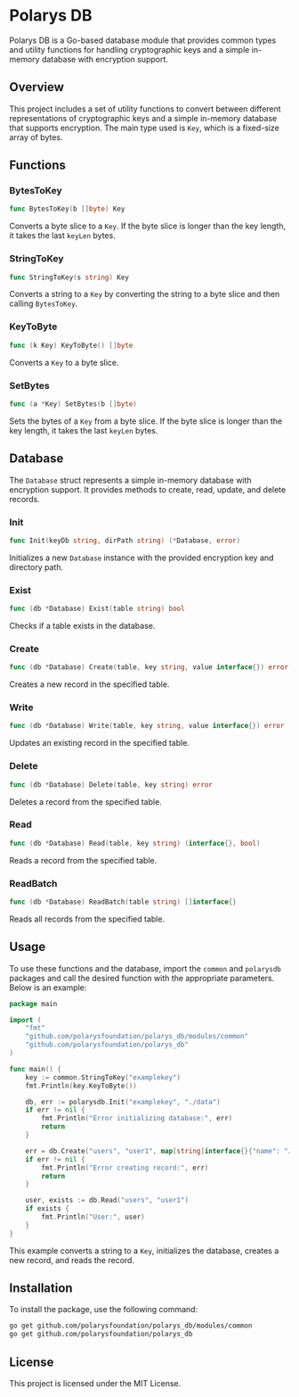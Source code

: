 # Polarys DB

Polarys DB is a Go-based database module that provides common types and utility functions for handling cryptographic keys and a simple in-memory database with encryption support.

## Overview

This project includes a set of utility functions to convert between different representations of cryptographic keys and a simple in-memory database that supports encryption. The main type used is `Key`, which is a fixed-size array of bytes.

## Functions

### BytesToKey

```go
func BytesToKey(b []byte) Key
```

Converts a byte slice to a `Key`. If the byte slice is longer than the key length, it takes the last `keyLen` bytes.

### StringToKey

```go
func StringToKey(s string) Key
```

Converts a string to a `Key` by converting the string to a byte slice and then calling `BytesToKey`.

### KeyToByte

```go
func (k Key) KeyToByte() []byte
```

Converts a `Key` to a byte slice.

### SetBytes

```go
func (a *Key) SetBytes(b []byte)
```

Sets the bytes of a `Key` from a byte slice. If the byte slice is longer than the key length, it takes the last `keyLen` bytes.

## Database

The `Database` struct represents a simple in-memory database with encryption support. It provides methods to create, read, update, and delete records.

### Init

```go
func Init(keyDb string, dirPath string) (*Database, error)
```

Initializes a new `Database` instance with the provided encryption key and directory path.

### Exist

```go
func (db *Database) Exist(table string) bool
```

Checks if a table exists in the database.

### Create

```go
func (db *Database) Create(table, key string, value interface{}) error
```

Creates a new record in the specified table.

### Write

```go
func (db *Database) Write(table, key string, value interface{}) error
```

Updates an existing record in the specified table.

### Delete

```go
func (db *Database) Delete(table, key string) error
```

Deletes a record from the specified table.

### Read

```go
func (db *Database) Read(table, key string) (interface{}, bool)
```

Reads a record from the specified table.

### ReadBatch

```go
func (db *Database) ReadBatch(table string) []interface{}
```

Reads all records from the specified table.

## Usage

To use these functions and the database, import the `common` and `polarysdb` packages and call the desired function with the appropriate parameters. Below is an example:

```go
package main

import (
    "fmt"
    "github.com/polarysfoundation/polarys_db/modules/common"
    "github.com/polarysfoundation/polarys_db"
)

func main() {
    key := common.StringToKey("examplekey")
    fmt.Println(key.KeyToByte())

    db, err := polarysdb.Init("examplekey", "./data")
    if err != nil {
        fmt.Println("Error initializing database:", err)
        return
    }

    err = db.Create("users", "user1", map[string]interface{}{"name": "John Doe"})
    if err != nil {
        fmt.Println("Error creating record:", err)
        return
    }

    user, exists := db.Read("users", "user1")
    if exists {
        fmt.Println("User:", user)
    }
}
```

This example converts a string to a `Key`, initializes the database, creates a new record, and reads the record.

## Installation

To install the package, use the following command:

```sh
go get github.com/polarysfoundation/polarys_db/modules/common
go get github.com/polarysfoundation/polarys_db
```

## License

This project is licensed under the MIT License.